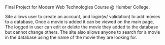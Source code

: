 Final Project for Modern Web Technologies Course @ Humber College.

Site allows user to create an account, and login(w/ validation) to add movies to a database, 
Once a movie is added it can be viewed on the main page, 
The logged in user can edit or delete the movie they added to the database but cannot change others.
The site also allows anyone to search for a movie in the database using the name of the movie they are looking for.
